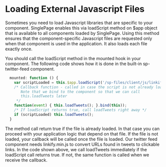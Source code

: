 # Loading External Javascript Files
Sometimes you need to load Javascript libraries that are specific to your component. SinglePage enables this via loadScript method on $app object that is available to all components loaded by SinglePage. Using this method ensures that the component-specific Javascript files are requested only when that component is used in the application. It also loads each file exactly once.

You should call the loadScript method in the mounted hook in your component. The following code shows how it is done in the built-in sp-twitter-feed component.
```javascript
  mounted: function () {
    var scriptLoaded = this.$app.loadScript('/sp-files/client/js/linkify.min.js',
    /* Callback function - called in case the script is not already loaded 
       Note that we bind to the component so that we can call 
       this.loadTweets later
     */
    function(event) { this.loadTweets(); }.bind(this));
    /* If loadScript returns true, call loadTweets right away */
    if (scriptLoaded) this.loadTweets();
  }
```
The method call return true if the file is already loaded. In that case you can proceed with your application logic that depend on that file. If the file is not loaded, your callback will be called once the file is loaded. Our twitter feed component needs linkify.min.js to convert URLs found in tweets to clickable links. In the code shown above, we call loadTweets immediately if the loadScript call returns true. If not, the same function is called when we receive the callback.
